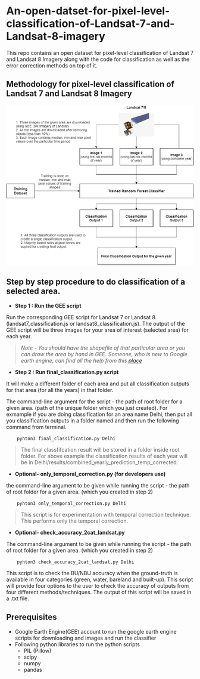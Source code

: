 # An-open-datset-for-pixel-level-classification-of-Landsat-7-and-Landsat-8-imagery

This repo contains an open dataset for pixel-level classification of Landsat 7 and Landsat 8 Imagery along with the code for classification as well as the error correction methods on top of it.

## Methodology for pixel-level classification of Landsat 7 and Landsat 8 Imagery
![alt text](images/landsat_classification.png?raw=true)

## Step by step procedure to do classification of a selected area.
* **Step 1  : Run the GEE script**

Run the corresponding GEE script for Landsat 7 or Landsat 8. (landsat7_classification.js or landsat8_classification.js).
The output of the GEE script will be three images for your area of interest (selected area) for each year.

> *Note - You should have the shapefile of that particular area or you can draw the area by hand in GEE.
Someone, who is new to Google earth engine, can find all the help from this [place](https://developers.google.com/earth-engine/getstarted)*

* **Step 2 : Run final_classification.py script**

It will make a different folder of each area and put all classification outputs for that area (for all the years) in that folder.


The command-line argument for the script - the path of root folder for a given area. (path of the unique folder which you just created).
For exmample if you are doing classification for an area name Delhi, then put all you classification outputs in a folder named <Delhi> and then run the following command from terminal.
    
        pyhton3 final_classification.py Delhi

> The final classfifcation result will be stored in a folder inside root folder. For above example the classification results of each year will be in Delhi/results/combined_yearly_prediction_temp_corrected. 

* **Optional- only_temporal_correction.py (for developers use)**


the command-line argument to be given while running the script - the path of root folder for a given area. (which you created in step 2)

        pyhton3 only_temporal_correction.py Delhi

> This script is for experimentation with temporal correction technique. This performs only the temporal correction.

* **Optional- check_accuracy_2cat_landsat.py**

The command-line argument to be given while running the script - the path of root folder for a given area. (which you created in step 2)

        pyhton3 check_accuracy_2cat_landsat.py Delhi

This script is to check the BU/NBU accuracy when the ground-truth is available in four categories (green, water, bareland and built-up).
This script will provide four options to the user to check the accuracy of outputs from four different methods/techniques. The output of this script will be saved in a .txt file. 

## Prerequisites
* Google Earth Engine(GEE) account to run the google earth engine scripts for downloading and images and run the classifier
* Following python libraries to run the python scripts
    * PIL (Pillow)
    * scipy
    * numpy
    * pandas
  
